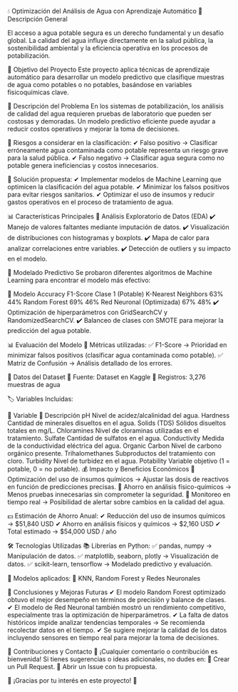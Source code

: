 💧 Optimización del Análisis de Agua con Aprendizaje Automático
📌 Descripción General

El acceso a agua potable segura es un derecho fundamental y un desafío global. La calidad del agua influye directamente en la salud pública, la sostenibilidad ambiental y la eficiencia operativa en los procesos de potabilización.

📌 Objetivo del Proyecto
Este proyecto aplica técnicas de aprendizaje automático para desarrollar un modelo predictivo que clasifique muestras de agua como potables o no potables, basándose en variables fisicoquímicas clave.

🔎 Descripción del Problema
En los sistemas de potabilización, los análisis de calidad del agua requieren pruebas de laboratorio que pueden ser costosas y demoradas. Un modelo predictivo eficiente puede ayudar a reducir costos operativos y mejorar la toma de decisiones.

📌 Riesgos a considerar en la clasificación:
✔ Falso positivo → Clasificar erróneamente agua contaminada como potable representa un riesgo grave para la salud pública.
✔ Falso negativo → Clasificar agua segura como no potable genera ineficiencias y costos innecesarios.

📌 Solución propuesta:
✔ Implementar modelos de Machine Learning que optimicen la clasificación del agua potable.
✔ Minimizar los falsos positivos para evitar riesgos sanitarios.
✔ Optimizar el uso de insumos y reducir gastos operativos en el proceso de tratamiento de agua.

📊 Características Principales
🔎 Análisis Exploratorio de Datos (EDA)
✔️ Manejo de valores faltantes mediante imputación de datos.
✔️ Visualización de distribuciones con histogramas y boxplots.
✔️ Mapa de calor para analizar correlaciones entre variables.
✔️ Detección de outliers y su impacto en el modelo.

🎯 Modelado Predictivo
Se probaron diferentes algoritmos de Machine Learning para encontrar el modelo más efectivo:

🔢 Modelo	Accuracy	F1-Score Clase 1 (Potable)
K-Nearest Neighbors	63%	44%
Random Forest	69%	46%
Red Neuronal (Optimizada)	67%	48%
✔️ Optimización de hiperparámetros con GridSearchCV y RandomizedSearchCV.
✔️ Balanceo de clases con SMOTE para mejorar la predicción del agua potable.

📊 Evaluación del Modelo
📌 Métricas utilizadas:
✅ F1-Score → Prioridad en minimizar falsos positivos (clasificar agua contaminada como potable).
✅ Matriz de Confusión → Análisis detallado de los errores.

📂 Datos del Dataset
📌 Fuente: Dataset en Kaggle
📌 Registros: 3,276 muestras de agua

🏷 Variables Incluidas:

🔢 Variable	📌 Descripción
pH	Nivel de acidez/alcalinidad del agua.
Hardness	Cantidad de minerales disueltos en el agua.
Solids (TDS)	Sólidos disueltos totales en mg/L.
Chloramines	Nivel de cloraminas utilizadas en el tratamiento.
Sulfate	Cantidad de sulfatos en el agua.
Conductivity	Medida de la conductividad eléctrica del agua.
Organic Carbon	Nivel de carbono orgánico presente.
Trihalomethanes	Subproductos del tratamiento con cloro.
Turbidity	Nivel de turbidez en el agua.
Potability	Variable objetivo (1 = potable, 0 = no potable).
💰 Impacto y Beneficios Económicos
📌 Optimización del uso de insumos químicos → Ajustar las dosis de reactivos en función de predicciones precisas.
📌 Ahorro en análisis físico-químicos → Menos pruebas innecesarias sin comprometer la seguridad.
📌 Monitoreo en tiempo real → Posibilidad de alertar sobre cambios en la calidad del agua.

💵 Estimación de Ahorro Anual:
✔ Reducción del uso de insumos químicos → $51,840 USD
✔ Ahorro en análisis físicos y químicos → $2,160 USD
✔ Total estimado → $54,000 USD / año

🛠 Tecnologías Utilizadas
📚 Librerías en Python:
✅ pandas, numpy → Manipulación de datos.
✅ matplotlib, seaborn, plotly → Visualización de datos.
✅ scikit-learn, tensorflow → Modelado predictivo y evaluación.

🎯 Modelos aplicados:
🔹 KNN, Random Forest y Redes Neuronales

🎯 Conclusiones y Mejoras Futuras
✔ El modelo Random Forest optimizado obtuvo el mejor desempeño en términos de precisión y balance de clases.
✔ El modelo de Red Neuronal también mostró un rendimiento competitivo, especialmente tras la optimización de hiperparámetros.
✔ La falta de datos históricos impide analizar tendencias temporales → Se recomienda recolectar datos en el tiempo.
✔ Se sugiere mejorar la calidad de los datos incluyendo sensores en tiempo real para mejorar la toma de decisiones.

🤝 Contribuciones y Contacto
📢 ¡Cualquier comentario o contribución es bienvenida!
Si tienes sugerencias o ideas adicionales, no dudes en:
📌 Crear un Pull Request.
📌 Abrir un Issue con tu propuesta.

🙌 ¡Gracias por tu interés en este proyecto! 🚀


